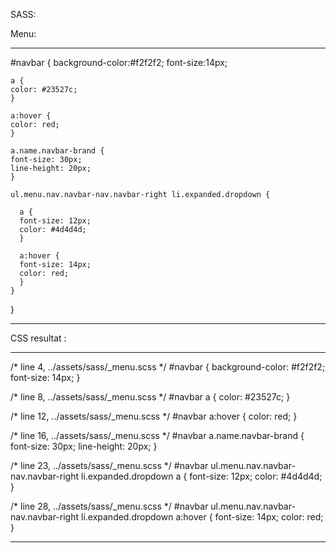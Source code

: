 

SASS:



Menu:

-------------------------


 #navbar {
    background-color:#f2f2f2;
    font-size:14px;

    a {
    color: #23527c;
    }

    a:hover {
    color: red;
    }
    
    a.name.navbar-brand {
    font-size: 30px;
    line-height: 20px;
    }
    
    ul.menu.nav.navbar-nav.navbar-right li.expanded.dropdown {
    
      a {
      font-size: 12px;
      color: #4d4d4d;
      }
      
      a:hover {
      font-size: 14px;
      color: red;
      }
    } 
}

-------------------------



CSS resultat :


-------------------------



/* line 4, ../assets/sass/_menu.scss */
 #navbar {
  background-color: #f2f2f2;
  font-size: 14px;
}

/* line 8, ../assets/sass/_menu.scss */
 #navbar a {
  color: #23527c;
}

/* line 12, ../assets/sass/_menu.scss */
 #navbar a:hover {
  color: red;
}

/* line 16, ../assets/sass/_menu.scss */
 #navbar a.name.navbar-brand {
  font-size: 30px;
  line-height: 20px;
}

/* line 23, ../assets/sass/_menu.scss */
 #navbar ul.menu.nav.navbar-nav.navbar-right li.expanded.dropdown a {
  font-size: 12px;
  color: #4d4d4d;
}

/* line 28, ../assets/sass/_menu.scss */
 #navbar ul.menu.nav.navbar-nav.navbar-right li.expanded.dropdown a:hover {
  font-size: 14px;
  color: red;
}


------------------------



